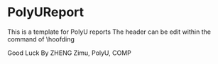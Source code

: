# PolyUReport
  This is a template for PolyU reports
  The header can be edit within the command of \hoofding

  Good Luck
  By ZHENG Zimu, PolyU, COMP
